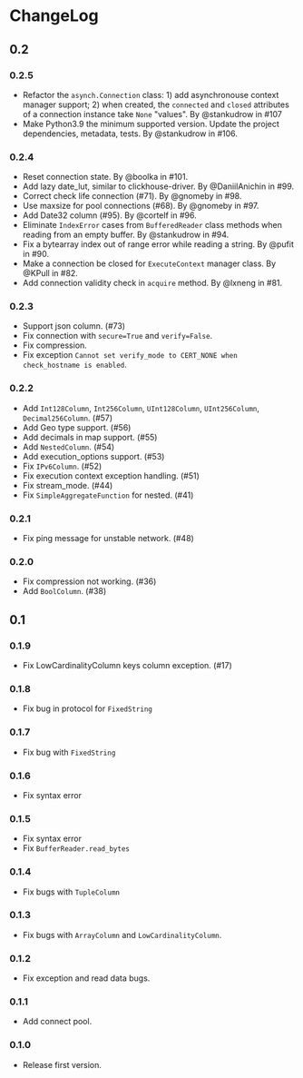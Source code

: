 # ChangeLog

## 0.2

### 0.2.5

- Refactor the `asynch.Connection` class: 1) add asynchronouse context manager support; 2) when created, the `connected` and `closed` attributes of a connection instance take `None` "values". By @stankudrow in #107
- Make Python3.9 the minimum supported version. Update the project dependencies, metadata, tests. By @stankudrow in #106.

### 0.2.4

- Reset connection state. By @boolka in #101.
- Add lazy date_lut, similar to clickhouse-driver. By @DaniilAnichin in #99.
- Correct check life connection (#71). By @gnomeby in #98.
- Use maxsize for pool connections (#68). By @gnomeby in #97.
- Add Date32 column (#95). By @cortelf in #96.
- Eliminate `IndexError` cases from `BufferedReader` class methods when reading from an empty buffer. By @stankudrow in #94.
- Fix a bytearray index out of range error while reading a string. By @pufit in #90.
- Make a connection be closed for `ExecuteContext` manager class. By @KPull in #82.
- Add connection validity check in `acquire` method. By @lxneng in #81.

### 0.2.3

- Support json column. (#73)
- Fix connection with `secure=True` and `verify=False`.
- Fix compression.
- Fix exception `Cannot set verify_mode to CERT_NONE when check_hostname is enabled`.

### 0.2.2

- Add `Int128Column`, `Int256Column`, `UInt128Column`, `UInt256Column`, `Decimal256Column`. (#57)
- Add Geo type support. (#56)
- Add decimals in map support. (#55)
- Add `NestedColumn`. (#54)
- Add execution_options support. (#53)
- Fix `IPv6Column`. (#52)
- Fix execution context exception handling. (#51)
- Fix stream_mode. (#44)
- Fix `SimpleAggregateFunction` for nested. (#41)

### 0.2.1

- Fix ping message for unstable network. (#48)

### 0.2.0

- Fix compression not working. (#36)
- Add `BoolColumn`. (#38)

## 0.1

### 0.1.9

- Fix LowCardinalityColumn keys column exception. (#17)

### 0.1.8

- Fix bug in protocol for `FixedString`

### 0.1.7

- Fix bug with `FixedString`

### 0.1.6

- Fix syntax error

### 0.1.5

- Fix syntax error
- Fix `BufferReader.read_bytes`

### 0.1.4

- Fix bugs with `TupleColumn`

### 0.1.3

- Fix bugs with `ArrayColumn` and `LowCardinalityColumn`.

### 0.1.2

- Fix exception and read data bugs.

### 0.1.1

- Add connect pool.

### 0.1.0

- Release first version.
